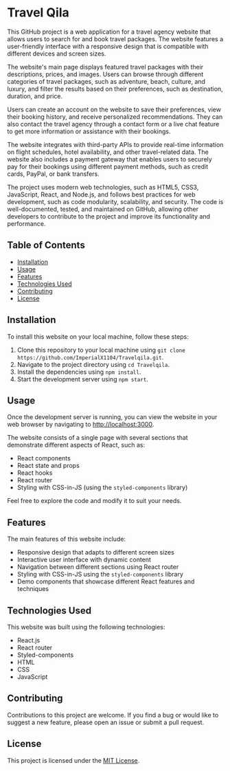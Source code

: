 # Travel Qila

This GitHub project is a web application for a travel agency website that allows users to search for and book travel packages. The website features a user-friendly interface with a responsive design that is compatible with different devices and screen sizes.

The website's main page displays featured travel packages with their descriptions, prices, and images. Users can browse through different categories of travel packages, such as adventure, beach, culture, and luxury, and filter the results based on their preferences, such as destination, duration, and price.

Users can create an account on the website to save their preferences, view their booking history, and receive personalized recommendations. They can also contact the travel agency through a contact form or a live chat feature to get more information or assistance with their bookings.

The website integrates with third-party APIs to provide real-time information on flight schedules, hotel availability, and other travel-related data. The website also includes a payment gateway that enables users to securely pay for their bookings using different payment methods, such as credit cards, PayPal, or bank transfers.

The project uses modern web technologies, such as HTML5, CSS3, JavaScript, React, and Node.js, and follows best practices for web development, such as code modularity, scalability, and security. The code is well-documented, tested, and maintained on GitHub, allowing other developers to contribute to the project and improve its functionality and performance.

## Table of Contents

- [Installation](#installation)
- [Usage](#usage)
- [Features](#features)
- [Technologies Used](#technologies-used)
- [Contributing](#contributing)
- [License](#license)

## Installation

To install this website on your local machine, follow these steps:

1. Clone this repository to your local machine using `git clone https://github.com/ImperialX1104/Travelqila.git`.
2. Navigate to the project directory using `cd Travelqila`.
3. Install the dependencies using `npm install`.
4. Start the development server using `npm start`.

## Usage

Once the development server is running, you can view the website in your web browser by navigating to [http://localhost:3000](http://localhost:3000).

The website consists of a single page with several sections that demonstrate different aspects of React, such as:

- React components
- React state and props
- React hooks
- React router
- Styling with CSS-in-JS (using the `styled-components` library)

Feel free to explore the code and modify it to suit your needs.

## Features

The main features of this website include:

- Responsive design that adapts to different screen sizes
- Interactive user interface with dynamic content
- Navigation between different sections using React router
- Styling with CSS-in-JS using the `styled-components` library
- Demo components that showcase different React features and techniques

## Technologies Used

This website was built using the following technologies:

- React.js
- React router
- Styled-components
- HTML
- CSS
- JavaScript

## Contributing

Contributions to this project are welcome. If you find a bug or would like to suggest a new feature, please open an issue or submit a pull request.

## License

This project is licensed under the [MIT License](https://opensource.org/licenses/MIT).
